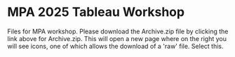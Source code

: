 # MPA 2025 Tableau Workshop
Files for MPA workshop.
Please download the Archive.zip file by clicking the link above for Archive.zip.
This will open a new page where on the right you will see icons, one of which allows the download of a 'raw' file. Select this.
